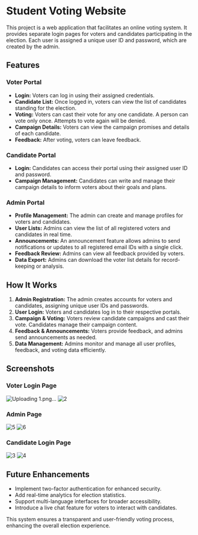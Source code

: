 # Student Voting Website

This project is a web application that facilitates an online voting system. It provides separate login pages for voters and candidates participating in the election. Each user is assigned a unique user ID and password, which are created by the admin.

## Features

### Voter Portal

- **Login:** Voters can log in using their assigned credentials.
- **Candidate List:** Once logged in, voters can view the list of candidates standing for the election.
- **Voting:** Voters can cast their vote for any one candidate. A person can vote only once. Attempts to vote again will be denied.
- **Campaign Details:** Voters can view the campaign promises and details of each candidate.
- **Feedback:** After voting, voters can leave feedback.

### Candidate Portal

- **Login:** Candidates can access their portal using their assigned user ID and password.
- **Campaign Management:** Candidates can write and manage their campaign details to inform voters about their goals and plans.

### Admin Portal

- **Profile Management:** The admin can create and manage profiles for voters and candidates.
- **User Lists:** Admins can view the list of all registered voters and candidates in real time.
- **Announcements:** An announcement feature allows admins to send notifications or updates to all registered email IDs with a single click.
- **Feedback Review:** Admins can view all feedback provided by voters.
- **Data Export:** Admins can download the voter list details for record-keeping or analysis.

## How It Works

1. **Admin Registration:** The admin creates accounts for voters and candidates, assigning unique user IDs and passwords.
2. **User Login:** Voters and candidates log in to their respective portals.
3. **Campaign & Voting:** Voters review candidate campaigns and cast their vote. Candidates manage their campaign content.
4. **Feedback & Announcements:** Voters provide feedback, and admins send announcements as needed.
5. **Data Management:** Admins monitor and manage all user profiles, feedback, and voting data efficiently.

## Screenshots

### Voter Login Page


![Uploading 1.png…]()
![2](https://github.com/user-attachments/assets/a13b4e26-461d-4d42-ba8f-04358f92ecf5)


### Admin Page
![5](https://github.com/user-attachments/assets/0bf91b24-81c5-41f0-9ada-671bc307769f)
![6](https://github.com/user-attachments/assets/67046dda-c927-468f-932e-69078af0d434)


### Candidate Login Page
![3](https://github.com/user-attachments/assets/83ef90fd-a12c-4939-a16d-2bb04f371ab6)
![4](https://github.com/user-attachments/assets/3f2437f8-d663-4ad6-b5c4-3af21590e4cb)


## Future Enhancements

- Implement two-factor authentication for enhanced security.
- Add real-time analytics for election statistics.
- Support multi-language interfaces for broader accessibility.
- Introduce a live chat feature for voters to interact with candidates.

This system ensures a transparent and user-friendly voting process, enhancing the overall election experience.
